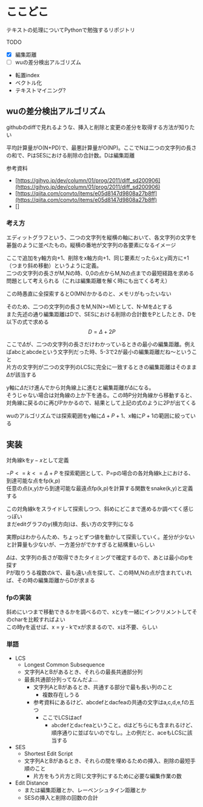 # ここどこ

テキストの処理についてPythonで勉強するリポジトリ

TODO
- [x] 編集距離
- [ ] wuの差分検出アルゴリズム
- 転置index
- ベクトル化
- テキストマイニング?

## wuの差分検出アルゴリズム

githubのdiffで見れるような、挿入と削除と変更の差分を取得する方法が知りたい

平均計算量がO(N+PD)で、最悪計算量がO(NP)。ここでNは二つの文字列の長さの和で、PはSESにおける削除の合計数。Dは編集距離

参考資料
- [https://gihyo.jp/dev/column/01/prog/2011/diff_sd200906](https://gihyo.jp/dev/column/01/prog/2011/diff_sd200906)
- [https://qiita.com/convto/items/e05d8147d9808a27b8ff](https://qiita.com/convto/items/e05d8147d9808a27b8ff)
- []

### 考え方

エディットグラフという、二つの文字列を縦横の軸において、各文字列の文字を碁盤のように並べたもの。縦横の番地が文字列の各要素になるイメージ

ここで追加をy軸方向+1、削除をx軸方向+1、同じ要素だったらxとy両方に+1（つまり斜め移動）というように定義。  
二つの文字列の長さがM,Nの時、0,0の点からM,Nの点までの最短経路を求める問題として考えられる（これは編集距離を解く時にも出てくる考え）

この時愚直に全探索するとO(MN)かかるのと、メモリがもったいない  

そのため、二つの文字列の長さをM,N(N>=M)として、N-Mを$\Delta$とする  
また先述の通り編集距離はDで、SESにおける削除の合計数をPとしたとき、Dを以下の式で求める
$$
D = \Delta + 2P
$$

ここで$\Delta$が、二つの文字列の長さだけわかっているときの最小の編集距離。例えばabcとabcdeという文字列だった時、5-3で2が最小の編集距離だね～ということ  
片方の文字列が二つの文字列のLCSに完全に一致するときの編集距離はそのまま$\Delta$が該当する

y軸に$\Delta$だけ進んでから対角線上に進むと編集距離が$\Delta$になる。  
そうじゃない場合は対角線の上か下を通る。この時P分対角線から移動すると、対角線に戻るのに再びPかかるので、結果として上記の式のように2Pが出てくる

wuのアルゴリズムでは探索範囲をy軸に$\Delta+P+1$、x軸に$P+1$の範囲に絞っている

## 実装

対角線kを$y-x$として定義

$-P <= k  <= \Delta+P$ を探索範囲として、P=pの場合の各対角線k上における、到達可能な点をfp(k,p)  
任意の点(x,y)から到達可能な最遠点fp(k,p)を計算する関数をsnake(k,y)と定義する

この対角線kをスライドして探索しつつ、斜めにどこまで進めるか調べてく感じっぽい  
まだeditグラフのy(横方向)は、長い方の文字列になる

実際pはわからんため、ちょっとずつ値を動かして探索していく。差分が少ないと計算量も少ないが、一方差分がでかすぎると結構重いらしい

$\Delta$は、文字列の長さが取得できたタイミングで確定するので、あとは最小のpを探す  
Pが取りうる複数のkで、最も遠い点を探して、この時M,Nの点が含まれていれば、その時の編集距離からDが求まる

### fpの実装

斜めにいつまで移動できるかを調べるので、xとyを一緒にインクリメントしてそのcharを比較すればよい  
この時yを返せば、x = y - kでxが求まるので、xは不要、らしい

### 単語

- LCS
  - Longest Common Subsequence
  - 文字列AとBがあるとき、それらの最長共通部分列
  - 最長共通部分列ってなんだよ...
    - 文字列AとBがあるとき、共通する部分で最も長い列のこと
      - 複数存在しうる
    - 参考資料にあるけど、abcdefとdacfeaの共通の文字はa,c,d,e,fの五つ
      - ここでLCSはacf
        - `a`b`c`de`f`とd`acf`eaということ。dはどちらにも含まれるけど、順序通りに並ばないのでなし。上の例だと、aceもLCSに該当する
- SES
  - Shortest Edit Script
  - 文字列AとBがあるとき、それらの間を埋めるための挿入、削除の最短手順のこと
    - 片方をもう片方と同じ文字列にするために必要な編集作業の数
- Edit Distance
  - または編集距離とか、レーベンシュタイン距離とか
  - SESの挿入と削除の回数の合計